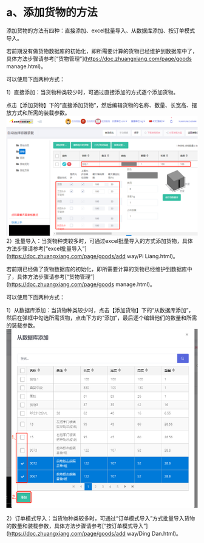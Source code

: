 # a、添加货物的方法

添加货物的方法有四种：直接添加、excel批量导入、从数据库添加、按订单模式导入。

若前期没有做货物数据库的初始化，即所需要计算的货物已经维护到数据库中了，具体方法步骤请参考[“货物管理”](https://doc.zhuangxiang.com/page/goods manage.html)。

可以使用下面两种方式：

1）直接添加：当货物种类较少时，可通过直接添加的方式逐个添加货物。

点击【添加货物】下的“直接添加货物”，然后编辑货物的名称、数量、长宽高、摆放方式和所需的装载参数。![](/assets/22A.png)2）批量导入：当货物种类较多时，可通过excel批量导入的方式添加货物，具体方法步骤请参考[“excel批量导入”](https://doc.zhuangxiang.com/page/goods/add way/Pi Liang.html)。

若前期已经做了货物数据库的初始化，即所需要计算的货物已经维护到数据库中了，具体方法步骤请参考[“货物管理”](https://doc.zhuangxiang.com/page/goods manage.html)。

可以使用下面两种方式：

1）从数据库添加：当货物种类较少时，点击【添加货物】下的“从数据库添加”，然后在弹框中勾选所需货物，点击下方的“添加”，最后逐个编辑他们的数量和所需的装载参数。![](/assets/24A.png)

2）订单模式导入：当货物种类较多时，可通过“订单模式导入”方式批量导入货物的数量和装载参数，具体方法步骤请参考[“按订单模式导入”](https://doc.zhuangxiang.com/page/goods/add way/Ding Dan.html)。

